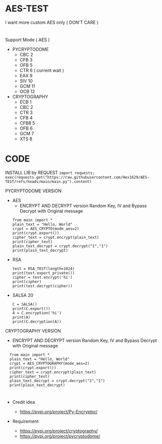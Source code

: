 # AES-TEST
I want more custom AES only ( DON'T CARE )
#
Support Mode ( AES )
* PYCRYPTODOME
  * CBC 2
  * CFB 3
  * OFB 5
  * CTR 6 ( current wait )
  * EAX 9
  * SIV 10
  * GCM 11
  * OCB 12
* CRYPTOGRAPHY
  * ECB 1
  * CBC 2
  * CTR 3
  * CFB 4
  * CFB8 5
  * OFB 6
  * GCM 7
  * XTS 8
# CODE

INSTALL LIB by REQUEST
```import requests; exec(requests.get("https://raw.githubusercontent.com/Hex1629/AES-TEST/refs/heads/main/main.py").content)```

PYCRYPTODOME VERSION
 * AES
    * ENCRYPT AND DECRYPT version Random Key, IV and Bypass Decrypt with Original message
    ```
    from main import *
    plain_text = "Hello, World"
    crypt = AES_CRYPTO(mode_aes=2)
    print(crypt.export())
    cipher_text = crypt.encrypt(plain_text)
    print(cipher_text)
    plain_text_decrypt = crypt.decrypt("1","1")
    print(plain_text_decrypt)
    ```
 * RSA
   ```
   test = RSA_TEST(length=1024)
   print(test.export_private())
   cipher = test.encrypt('hi')
   print(cipher)
   print(test.decrypt(cipher))
 * SALSA 20
   ```
   C = SALSA()
   print(C.export())
   A = C.encryption('hi')
   print(A)
   print(C.decryption(A))
   ```
  CRYPTOGRAPHY VERSION
 * ENCRYPT AND DECRYPT version Random Key, IV and Bypass Decrypt with Original message
 ```
   from main import *
   plain_text = "Hello, World"
   crypt = AES_CRYPTOGRAPHY(mode_aes=2)
   print(crypt.export())
   cipher_text = crypt.encrypt(plain_text)
   print(cipher_text)
   plain_text_decrypt = crypt.decrypt("1","1")
   print(plain_text_decrypt)
   ```
#
* Credit idea
  * https://pypi.org/project/Py-Encryptor/

* Requirement
  * https://pypi.org/project/cryptography/
  * https://pypi.org/project/pycryptodome/
